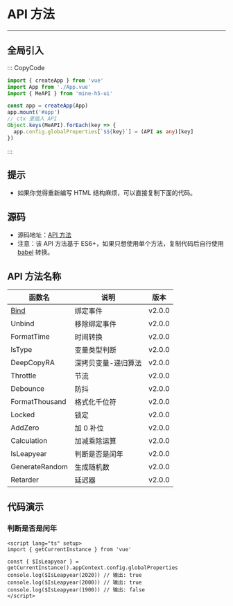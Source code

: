 [bind]: https://github.com/biaov/mine-h5-ui/blob/main/packages/MeAPI/event.js

# API 方法

---

## 全局引入

::: CopyCode

```ts
import { createApp } from 'vue'
import App from './App.vue'
import { MeAPI } from 'mine-h5-ui'

const app = createApp(App)
app.mount('#app')
// ctx 里插入 API
Object.keys(MeAPI).forEach(key => {
  app.config.globalProperties[`$${key}`] = (API as any)[key]
})
```

:::

## 提示

- 如果你觉得重新编写 HTML 结构麻烦，可以直接复制下面的代码。

## 源码

- 源码地址：[API 方法](https://github.com/biaov/mine-h5-ui/blob/main/packages/MeAPI/function.js)
- 注意：该 API 方法基于 ES6+，如果只想使用单个方法，复制代码后自行使用 [babel](https://www.babeljs.cn/) 转换。

## API 方法名称

| 函数名         | 说明                | 版本   |
| -------------- | ------------------- | ------ |
| [Bind]         | 绑定事件            | v2.0.0 |
| Unbind         | 移除绑定事件        | v2.0.0 |
| FormatTime     | 时间转换            | v2.0.0 |
| IsType         | 变量类型判断        | v2.0.0 |
| DeepCopyRA     | 深拷贝变量-递归算法 | v2.0.0 |
| Throttle       | 节流                | v2.0.0 |
| Debounce       | 防抖                | v2.0.0 |
| FormatThousand | 格式化千位符        | v2.0.0 |
| Locked         | 锁定                | v2.0.0 |
| AddZero        | 加 0 补位           | v2.0.0 |
| Calculation    | 加减乘除运算        | v2.0.0 |
| IsLeapyear     | 判断是否是闰年      | v2.0.0 |
| GenerateRandom | 生成随机数          | v2.0.0 |
| Retarder       | 延迟器              | v2.0.0 |

## 代码演示

### 判断是否是闰年

```vue
<script lang="ts" setup>
import { getCurrentInstance } from 'vue'

const { $IsLeapyear } = getCurrentInstance().appContext.config.globalProperties
console.log($IsLeapyear(2020)) // 输出: true
console.log($IsLeapyear(2000)) // 输出: true
console.log($IsLeapyear(1900)) // 输出: false
</script>
```
